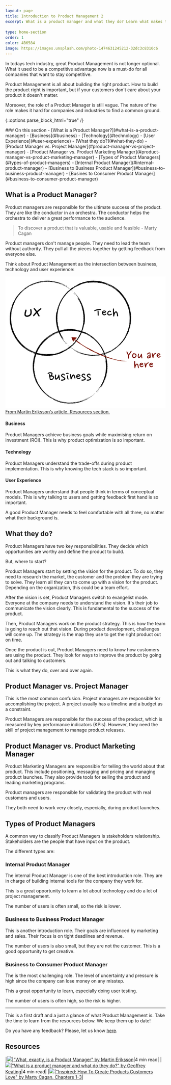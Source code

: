 ```yaml
---
layout: page
title: Introduction to Product Management 2
excerpt: What is a product manager and what they do? Learn what makes this role so unique.

type: home-section
order: 1
color: 4B6584
image: https://images.unsplash.com/photo-1474631245212-32dc3c8310c6
---
```



In todays tech industry, great Product Management is not longer optional. What it used to be a competitive advantage now is a must-do for all companies that want to stay competitive.

Product Management is all about building the right product. How to build the product right is important, but if your customers don't care about your product it doesn't matter.

Moreover, the role of a Product Manager is still vague. The nature of the role makes it hard for companies and industries to find a common ground.

{::options parse_block_html="true" /}
<div class="table-of-content">
### On this section
- [What is a Product Manager?](#what-is-a-product-manager)
  - [Business](#business)
  - [Technology](#technology)
  - [User Experience](#user-experience)
- [What they do?](#what-they-do)
- [Product Manager vs. Project Manager](#product-manager-vs-project-manager)
- [Product Manager vs. Product Marketing Manager](#product-manager-vs-product-marketing-manager)
- [Types of Product Managers](#types-of-product-managers)
  - [Internal Product Manager](#internal-product-manager)
  - [Business to Business Product Manager](#business-to-business-product-manager)
  - [Busines to Consumer Product Manager](#business-to-consumer-product-manager)
</div>

## What is a Product Manager?

Product managers are responsible for the ultimate success of the product. They are like the conductor in an orchestra. The conductor helps the orchestra to deliver a great performance to the audience.

> To discover a product that is valuable, usable and feasible - Marty Cagan

Product managers don't manage people. They need to lead the team without authority. They pull all the pieces together by getting feedback from everyone else.

Think about Product Management as the intersection between business, technology and user experience:


![](images/what_is_a_product_manager.png "The intersection between business, technology and user experience")
<span>[From Martin Eriksson’s article. Resources section.](#resources)</span>

#### Business
Product Managers achieve business goals while maximising return on investment (ROI). This is why product optimization is so important.

#### Technology
Product Managers understand the trade-offs during product implementation. This is why knowing the tech stack is so important.

#### User Experience

Product Managers understand that people think in terms of conceptual models. This is why talking to users and getting feedback first hand is so important.

A good Product Manager needs to feel comfortable with all three, no matter what their background is.

## What they do?

Product Managers have two key responsibilities. They decide which opportunities are worthy and define the product to build.

But, where to start?

Product Managers start by setting the vision for the product. To do so, they need to research the market, the customer and the problem they are trying to solve. They learn all they can to come up with a vision for the product. Depending on the organization, this could be a team effort.

After the vision is set, Product Managers switch to evangelist mode. Everyone at the company needs to understand the vision. It's their job to communicate the vision clearly. This is fundamental to the success of the product.

Then, Product Managers work on the product strategy. This is how the team is going to reach out that vision. During product development, challenges will come up. The strategy is the map they use to get the right product out on time.

Once the product is out, Product Managers need to know how customers are using the product. They look for ways to improve the product by going out and talking to customers.

This is what they do, over and over again.

## Product Manager vs. Project Manager

This is the most common confusion. Project managers are responsible for accomplishing the project. A project usually has a timeline and a budget as a constraint.

Product Managers are responsible for the success of the product, which is measured by key performance indicators (KPIs). However, they need the skill of project management to manage product releases.

## Product Manager vs. Product Marketing Manager

Product Marketing Managers are responsible for telling the world about that product. This include positioning, messaging and pricing and managing product launches. They also provide tools for selling the product and leading marketing programs.

Product managers are responsible for validating the product with real customers and users.

They both need to work very closely, especially, during product launches.

## Types of Product Managers

A common way to classify Product Managers is stakeholders relationship. Stakeholders are the people that have input on the product.

The different types are:

### Internal Product Manager

The internal Product Manager is one of the best introduction role.  They are in charge of building internal tools for the company they work for.

This is a great opportunity to learn a lot about technology and do a lot of project management.

The number of users is often small, so the risk is lower.

### Business to Business Product Manager

This is another introduction role. Their goals are influenced by marketing and sales. Their focus is on tight deadlines and revenue.

The number of users is also small, but they are not the customer. This is a good opportunity to get creative.

### Business to Consumer Product Manager

The is the most challenging role. The level of uncertainty and pressure is high since the company can lose money on any misstep.

This a great opportunity to learn, especially doing user testing.

The number of users is often high, so the risk is higher.

---

This is a first draft and a just a glance of what Product Management is. Take the time to learn from the resources below. We keep them up to date!

Do you have any feedback? Please, let us know [here]().

## Resources

|![](https://img.icons8.com/ios/50/000000/notepad.png)|["What, exactly, is a Product Manager" by Martin Eriksson](https://www.mindtheproduct.com/2011/10/what-exactly-is-a-product-manager/)|4 min read|
|![](https://img.icons8.com/ios/50/000000/notepad.png)|["What is a product manager and what do they do?" by Geoffrey Keating](https://www.intercom.com/blog/qa-what-does-a-product-manager-do/)|4 min read|
|![](https://img.icons8.com/ios/50/000000/book.png)|["Inspired: How To Create Products Customers Love" by Marty Cagan, Chapters 1-3](https://www.amazon.com/Inspired-Create-Products-Customers-Love/dp/0981690408/ref=sr_1_5)|

